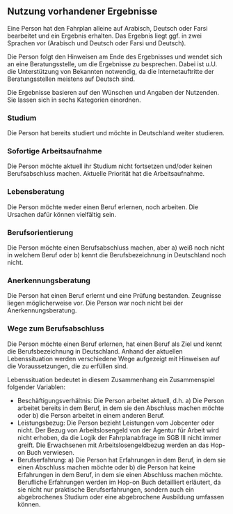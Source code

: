 ## Nutzung vorhandener Ergebnisse

Eine Person hat den Fahrplan alleine auf Arabisch, Deutsch oder Farsi bearbeitet und ein Ergebnis erhalten. Das Ergebnis liegt ggf. in zwei Sprachen vor \(Arabisch und Deutsch oder Farsi und Deutsch\).

Die Person folgt den Hinweisen am Ende des Ergebnisses und wendet sich an eine Beratungsstelle, um die Ergebnisse zu besprechen. Dabei ist u.U. die Unterstützung von Bekannten notwendig, da die Internetauftritte der Beratungsstellen meistens auf Deutsch sind.

Die Ergebnisse basieren auf den Wünschen und Angaben der Nutzenden. Sie lassen sich in sechs Kategorien einordnen.

### Studium

Die Person hat bereits studiert und möchte in Deutschland weiter studieren.

### Sofortige Arbeitsaufnahme

Die Person möchte aktuell ihr Studium nicht fortsetzen und\/oder keinen Berufsabschluss machen. Aktuelle Priorität hat die Arbeitsaufnahme.

### Lebensberatung

Die Person möchte weder einen Beruf erlernen, noch arbeiten. Die Ursachen dafür können vielfältig sein.

### Berufsorientierung

Die Person möchte einen Berufsabschluss machen, aber a\) weiß noch nicht in welchem Beruf oder b\) kennt die Berufsbezeichnung in Deutschland noch nicht.

### Anerkennungsberatung

Die Person hat einen Beruf erlernt und eine Prüfung bestanden. Zeugnisse liegen möglicherweise vor. Die Person war noch nicht bei der Anerkennungsberatung.

### Wege zum Berufsabschluss

Die Person möchte einen Beruf erlernen, hat einen Beruf als Ziel und kennt die Berufsbezeichnung in Deutschland. Anhand der aktuellen Lebenssituation werden verschiedene Wege aufgezeigt mit Hinweisen auf die Voraussetzungen, die zu erfüllen sind.

Lebenssituation bedeutet in diesem Zusammenhang ein Zusammenspiel folgender Variablen:

* Beschäftigungsverhältnis: Die Person arbeitet aktuell, d.h. a\) Die Person arbeitet bereits in dem Beruf, in dem sie den Abschluss machen möchte oder b\) die Person arbeitet in einem anderen Beruf.
* Leistungsbezug: Die Person bezieht Leistungen vom Jobcenter oder nicht. Der Bezug von Arbeitslosengeld von der Agentur für Arbeit wird nicht erhoben, da die Logik der Fahrplanabfrage im SGB III nicht immer greift. Die Erwachsenen mit Arbeitslosengeldbezug werden an das Hop-on Buch verwiesen.
* Berufserfahrung: a\) Die Person hat Erfahrungen in dem Beruf, in dem sie einen Abschluss machen möchte oder b\) die Person hat keine Erfahrungen in dem Beruf, in dem sie einen Abschluss machen möchte. Berufliche Erfahrungen werden im Hop-on Buch detailliert erläutert, da sie nicht nur praktische Berufserfahrungen, sondern auch ein abgebrochenes Studium oder eine abgebrochene Ausbildung umfassen können.
